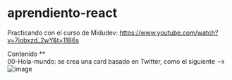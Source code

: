 # aprendiento-react
Practicando con el curso de Midudev: https://www.youtube.com/watch?v=7iobxzd_2wY&t=1186s

Contenido ** <br />
00-Hola-mundo: se crea una card basado en Twitter, como el siguiente -->
![image](https://github.com/Allan19Prieto/aprendiento-react/assets/47021762/3af21ab6-44e8-497c-83c1-58f4d0eb62a2)
<br />
